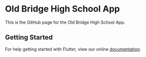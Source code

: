 # Old Bridge High School App

This is the GitHub page for the Old Bridge High School App.

## Getting Started

For help getting started with Flutter, view our online
[documentation](https://flutter.io/).
